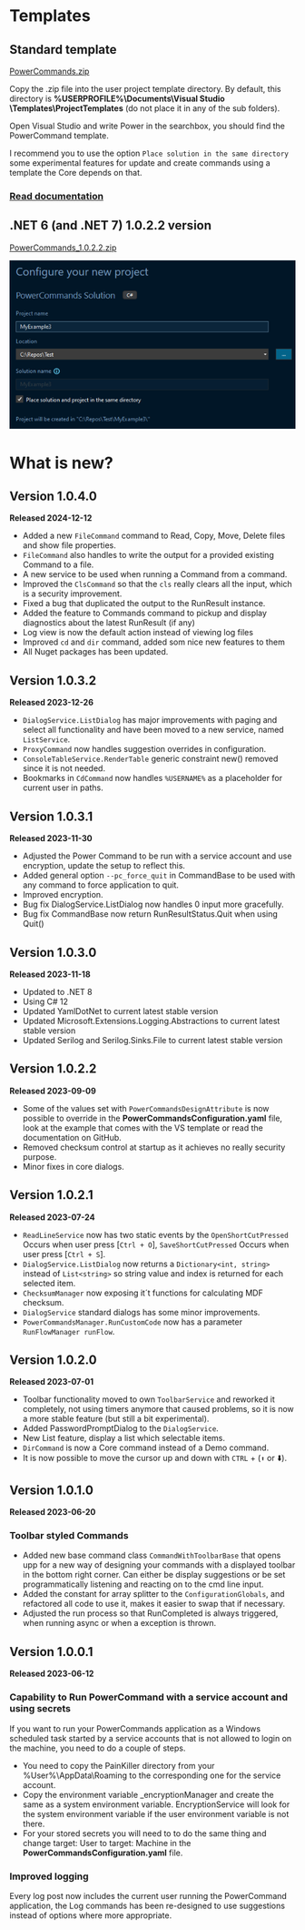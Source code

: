 # Templates

## Standard template

[PowerCommands.zip](PowerCommands.zip)

Copy the .zip file into the user project template directory. By default, this directory is **%USERPROFILE%\Documents\Visual Studio <version>\Templates\ProjectTemplates** (do not place it in any of the sub folders).

Open Visual Studio and write Power in the searchbox, you should find the PowerCommand template.

I recommend you to use the option ```Place solution in the same directory``` some experimental features for update and create commands using a template the Core depends on that.

### [Read documentation](../Docs/README.md)

## .NET 6 (and .NET 7) 1.0.2.2 version
[PowerCommands_1.0.2.2.zip](PowerCommands_1.0.2.2.zip)

![Alt text](../Docs/images/VS_solution_option.png?raw=true "Command Base")

# What is new?
## Version 1.0.4.0
**Released 2024-12-12**
- Added a new `FileCommand` command to Read, Copy, Move, Delete files and show file properties.
- `FileCommand` also handles to write the output for a provided existing Command to a file.
- A new service to be used when running a Command from a command.
- Improved the `ClsCommand` so that the `cls` really clears all the input, which is a security improvement.
- Fixed a bug that duplicated the output to the RunResult instance.
- Added the feature to Commands command to pickup and display diagnostics about the latest RunResult (if any)
- Log view is now the default action instead of viewing log files
- Improved `cd` and `dir` command, added som nice new features to them
- All Nuget packages has been updated.
## Version 1.0.3.2
**Released 2023-12-26**
- `DialogService.ListDialog` has major improvements with paging and select all functionality and have been moved to a new service, named `ListService`.
- `ProxyCommand` now handles suggestion overrides in configuration.
- `ConsoleTableService.RenderTable` generic constraint new() removed since it is not needed.
- Bookmarks in `CdCommand` now handles `%USERNAME%` as a placeholder for current user in paths. 
## Version 1.0.3.1
**Released 2023-11-30**
- Adjusted the Power Command to be run with a service account and use encryption, update the setup to reflect this.
- Added general option `--pc_force_quit` in CommandBase to be used with any command to force application to quit.
- Improved encryption.
- Bug fix DialogService.ListDialog now handles 0 input more gracefully.
- Bug fix CommandBase now return RunResultStatus.Quit when using Quit()
## Version 1.0.3.0
**Released 2023-11-18**
- Updated to .NET 8
- Using C# 12
- Updated YamlDotNet to current latest stable version
- Updated Microsoft.Extensions.Logging.Abstractions to current latest stable version
- Updated Serilog and Serilog.Sinks.File to current latest stable version
## Version 1.0.2.2
**Released 2023-09-09**
- Some of the values set with ```PowerCommandsDesignAttribute``` is now possible to override in the **PowerCommandsConfiguration.yaml** file, look at the example that comes with the VS template or read the documentation on GitHub.
- Removed checksum control at startup as it achieves no really security purpose.
- Minor fixes in core dialogs.

## Version 1.0.2.1
**Released 2023-07-24**
- ```ReadLineService``` now has two static events by the ```OpenShortCutPressed``` Occurs when user press [`Ctrl + O`], ```SaveShortCutPressed``` Occurs when user press [`Ctrl + S`].
- ```DialogService.ListDialog``` now returns a ```Dictionary<int, string>``` instead of ```List<string>``` so string value and index is returned for each selected item.
- ```ChecksumManager``` now exposing it´t functions for calculating MDF checksum.
- ```DialogService``` standard dialogs has some minor improvements.
- ```PowerCommandsManager.RunCustomCode``` now has a parameter ```RunFlowManager runFlow```.

## Version 1.0.2.0
**Released 2023-07-01**
- Toolbar functionality moved to own ```ToolbarService``` and reworked it completely, not using timers anymore that caused problems, so it is now a more stable feature (but still a bit experimental).
- Added PasswordPromptDialog to the ```DialogService```.
- New List feature, display a list which selectable items.
- ```DirCommand``` is now a Core command instead of a Demo command.
- It is now possible to move the cursor up and down with ```CTRL``` + (```⬆️```  or ⬇️).
## Version 1.0.1.0
**Released 2023-06-20**
### Toolbar styled Commands
- Added new base command class ```CommandWithToolbarBase``` that opens upp for a new way of designing your commands with a displayed toolbar in the bottom right corner. Can either be display suggestions or be set programmatically listening and reacting on to the cmd line input.
- Added the constant for array splitter to the ```ConfigurationGlobals```, and refactored all code to use it, makes it easier to swap that if necessary.
- Adjusted the run process so that RunCompleted is always triggered, when running async or when a exception is thrown.
## Version 1.0.0.1
**Released 2023-06-12**
### Capability to Run PowerCommand with a service account and using secrets
If you want to run your PowerCommands application as a Windows scheduled task started by a service accounts that is not allowed to login on the machine, you need to do a couple of steps.

- You need to copy the PainKiller directory from your %User%\AppData\Roaming to the corresponding one for the service account. 
- Copy the environment variable _encryptionManager and create the same as a system environment variable. EncryptionService will look for the system environment variable if the user environment variable is not there. 
- For your stored secrets you will need to to do the same thing and change target: User to target: Machine in the **PowerCommandsConfiguration.yaml** file.
### Improved logging
Every log post now includes the current user running the PowerCommand application, the Log commands has been re-designed to use suggestions instead of options where more appropriate.